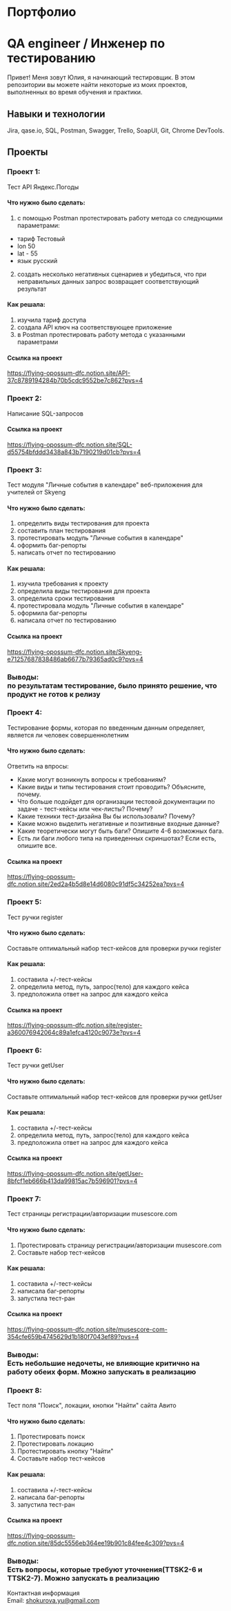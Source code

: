 # Портфолио
# QA engineer / Инженер по тестированию

Привет! Меня зовут Юлия, я начинающий тестировщик.
В этом репозитории вы можете найти некоторые из моих проектов, выполненных во время обучения и практики.

## Навыки и технологии<br>  
Jira, qase.io, SQL, Postman, Swagger, Trello, SoapUI, Git, Chrome DevTools.

## Проекты<br>   

### Проект 1: <br>
Тест API Яндекс.Погоды

#### Что нужно было сделать:<br>
1. с помощью Postman протестировать работу метода со следующими параметрами:
  - тариф Тестовый
  - lon 50
  - lat - 55
  - язык русский
2. создать несколько негативных сценариев и убедиться, что при неправильных данных запрос возвращает соответствующий результат
   
#### Как решала:<br> 
1. изучила тариф доступа
2. создала API ключ на соответствующее приложение
3. в Postman протестировать работу метода с указанными параметрами

#### Ссылка на проект<br>
https://flying-opossum-dfc.notion.site/API-37c8789194284b70b5cdc9552be7c862?pvs=4

### Проект 2: <br>
Написание SQL-запросов

#### Ссылка на проект<br>
https://flying-opossum-dfc.notion.site/SQL-d55754bfddd3438a843b7190219d01cb?pvs=4

### Проект 3: <br>
Тест модуля "Личные события в календаре" веб-приложения для учителей от Skyeng 

#### Что нужно было сделать:<br>
1. определить виды тестирования для проекта
2. составить план тестирования
3. протестировать модуль "Личные события в календаре"
4. оформить баг-репорты
5. написать отчет по тестированию
   
#### Как решала:<br> 
1. изучила требования к проекту
2. определила виды тестирования для проекта
3. определила сроки тестирования
4. протестировала модуль "Личные события в календаре"
4. оформила баг-репорты
5. написала отчет по тестированию 

#### Ссылка на проект<br>
https://flying-opossum-dfc.notion.site/Skyeng-e71257687838486ab6677b79365ad0c9?pvs=4
<br>
### Выводы:<br> по результатам тестирование, было принято решение, что продукт не готов к релизу

### Проект 4: <br>
Тестирование формы, которая по введенным данным определяет, является ли человек совершеннолетним 

#### Что нужно было сделать:<br>
Ответить на впросы:
   - Какие могут возникнуть вопросы к требованиям?
   - Какие виды и типы тестирования стоит проводить? Объясните, почему.
   - Что больше подойдет для организации тестовой документации по задаче - тест-кейсы или чек-листы? Почему?
   - Какие техники тест-дизайна Вы бы использовали? Почему?
   - Какие можно выделить негативные и позитивные входные данные?
   - Какие теоретически могут быть баги? Опишите 4-6 возможных бага.
   - Есть ли баги любого типа на приведенных скриншотах? Если есть, опишите все.
   
#### Ссылка на проект<br>
https://flying-opossum-dfc.notion.site/2ed2a4b5d8e14d6080c91df5c34252ea?pvs=4

### Проект 5: <br> 
Тест ручки register

#### Что нужно было сделать:<br>
Составьте оптимальный набор тест-кейсов для проверки ручки register
#### Как решала:<br> 
1. составила +/-тест-кейсы
2. определила метод, путь, запрос(тело) для каждого кейса
3. предположила ответ на запрос для каждого кейса
   
#### Ссылка на проект <br> 
https://flying-opossum-dfc.notion.site/register-a360076942064c89a1efca4120c9073e?pvs=4

### Проект 6: <br> 
Тест ручки getUser

#### Что нужно было сделать:<br>
Составьте оптимальный набор тест-кейсов для проверки ручки getUser
#### Как решала:<br> 
1. составила +/-тест-кейсы
2. определила метод, путь, запрос(тело) для каждого кейса
3. предположила ответ на запрос для каждого кейса
   
#### Ссылка на проект <br> 
https://flying-opossum-dfc.notion.site/getUser-8bfcf1eb666b413da99815ac7b596901?pvs=4

### Проект 7: <br> 
Тест страницы регистрации/авторизации musescore.com 

#### Что нужно было сделать:<br>
1. Протестировать страницу регистрации/авторизации musescore.com 
2. Составьте набор тест-кейсов
#### Как решала:<br> 
1. составила +/-тест-кейсы
2. написала баг-репорты
3. запустила тест-ран
   
#### Ссылка на проект <br> 
https://flying-opossum-dfc.notion.site/musescore-com-354cfe659b4745629d1b180f7043ef89?pvs=4
### Выводы:<br> Есть небольшие недочеты, не влияющие критично на работу обеих форм. Можно запускать в реализацию

### Проект 8: <br> 
Тест поля "Поиск", локации, кнопки "Найти" сайта Авито 
#### Что нужно было сделать:<br>
1. Протестировать поиск
2. Протестировать локацию
3. Протестировать кнопку "Найти"
4. Составьте набор тест-кейсов
#### Как решала:<br> 
1. составила +/-тест-кейсы
2. написала баг-репорты
3. запустила тест-ран
   
#### Ссылка на проект <br> 
https://flying-opossum-dfc.notion.site/85dc5556eb364ee19b901c84fee4c309?pvs=4
### Выводы:<br> Есть вопросы, которые требуют уточнения(TTSK2-6 и TTSK2-7). Можно запускать в реализацию


Контактная информация <br> 
Email: shokurova.yu@gmail.com

